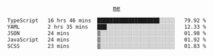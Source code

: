 <p align="center">
  <samp>
    <a href="https://yiwwhl.com">me</a>
  </samp>
</p>

<!--START_SECTION:waka-->

```txt
TypeScript   16 hrs 46 mins  ████████████████████░░░░░   79.92 %
YAML         2 hrs 35 mins   ███░░░░░░░░░░░░░░░░░░░░░░   12.33 %
JSON         24 mins         ▒░░░░░░░░░░░░░░░░░░░░░░░░   01.98 %
JavaScript   24 mins         ▒░░░░░░░░░░░░░░░░░░░░░░░░   01.92 %
SCSS         23 mins         ▒░░░░░░░░░░░░░░░░░░░░░░░░   01.83 %
```

<!--END_SECTION:waka-->